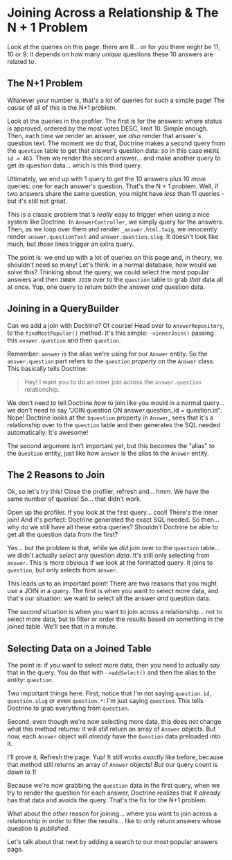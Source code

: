 # Joining Across a Relationship & The N + 1 Problem

Look at the queries on this page: there are 8... or for you there might be 11, 10
or 9: it depends on how many *unique* questions these 10 answers are related to.

## The N+1 Problem

Whatever your number is, that's a lot of queries for such a simple page! The
*cause* of all of this is the N+1 problem.

Look at the queries in the profiler. The first is for the answers: where status is
approved, ordered by the most votes DESC, limit 10. Simple enough. Then, each time
we render an answer, we *also* render that answer's question text. The moment we do
that, Doctrine makes a second query from the `question` table to get that answer's
question data: so in this case `WHERE id = 463`. Then we render the second answer...
and make another query to get *its* question data... which is this third query.

Ultimately, we end up with 1 query to get the 10 answers plus 10 *more* queries:
one for each answer's question. That's the N + 1 problem. Well, if two answers
share the same question, you might have *less* than 11 queries - but it's still
not great.

This is a classic problem that's *really* easy to trigger when using a nice system
like Doctrine. In `AnswerController`, we simply query for the answers. Then, as
we loop over them and render `_answer.html.twig`, we innocently render
`answer.questionText` and `answer.question.slug`. It doesn't look like much, but
*those* lines trigger an extra query.

The point is: we end up with a lot of queries on this page and, in theory, we
shouldn't need so many! Let's think: in a normal database, how would we solve
this? Thinking about the query, we could select the most popular answers
and then `INNER JOIN` over to the `question` table to grab *that* data all at once.
Yup, one query to return both the answer *and* question data.

## Joining in a QueryBuilder

Can we add a join with Doctrine? Of course! Head over to `AnswerRepository`,
to the `findMostPopular()` method. It's this simple: `->innerJoin()` passing
this `answer.question` and then `question`.

Remember: `answer` is the alias we're using for our `Answer` entity. So the
`answer.question` part refers to the `question` *property* on the `Answer` class.
This basically tells Doctrine:

> Hey! I want you to do an inner join across the `answer.question` relationship.

We don't need to tell Doctrine *how* to join like you would in a normal query...
we don't need to say "JOIN question ON answer.question_id = question.id".
Nope! Doctrine looks at the `$question` property in `Answer`, sees that it's a
relationship over to the `question` table and then generates the SQL needed
automatically. It's awesome!

The second argument isn't important yet, but this becomes the "alias" to the
`Question` entity, just like how `answer` is the alias to the `Answer` entity.

## The 2 Reasons to Join

Ok, so let's try this! Close the profiler, refresh and... hmm. We have the same
number of queries! So... that didn't work.

Open up the profiler. If you look at the first query... cool! There's the inner
join! And it's perfect: Doctrine generated the exact SQL needed. So then... why
do we still have all these extra queries? Shouldn't Doctrine be able to get all
the question data from the first?

Yes... but the problem is that, while we *did* join over to the `question` table...
we didn't actually *select* any question *data*. It's still only selecting from
`answer`. This is more obvious if we look at the formatted query. It joins to
`question`, but only selects from `answer`.

This leads us to an important point! There are two reasons that you might use a
JOIN in a query. The first is when you want to select more data, and that's our
situation: we want to select all the answer *and* question data.

The *second* situation is when you want to join across a relationship... not to
select more data, but to filter or order the results based on something in the
joined table. We'll see that in a minute.

## Selecting Data on a Joined Table

The point is: if you want to select more data, then you need to actually *say*
that in the query. You do that with `->addSelect()` and then the alias to the
entity: `question`.

Two important things here. First, notice that I'm not saying `question.id`,
`question.slug` or even `question.*`: I'm just saying `question`. This tells
Doctrine to grab everything from `question`.

Second, even though we're now selecting more data, this does *not* change what
this method returns: it will *still* return an array of `Answer` objects. But
now, each `Answer` object will *already* have the `Question` data preloaded into
it.

I'll prove it. Refresh the page. Yup! It still works *exactly* like before,
because that method *still* returns an array of `Answer` objects! *But* our query
count is down to 1!

Because we're now grabbing the `question` data in the first query, when we try to
render the question for each answer, Doctrine realizes that it *already* has that
data and avoids the query. That's the fix for the N+1 problem.

What about the *other* reason for joining... where you want to join across a
relationship in order to filter the results... like to only return answers whose
question is *published*.

Let's talk about that next by adding a search to our most popular answers page.
